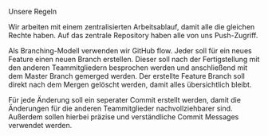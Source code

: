 Unsere Regeln

Wir arbeiten mit einem zentralisierten Arbeitsablauf, damit alle die gleichen Rechte haben.
Auf das zentrale Repository haben alle von uns Push-Zugriff.

Als Branching-Modell verwenden wir GitHub flow. Jeder soll für ein neues Feature einen neuen Branch erstellen.
Dieser soll nach der Fertigstellung mit den anderen Teammitgliedern besprochen werden und anschließend mit dem Master Branch gemerged werden.
Der erstellte Feature Branch soll direkt nach dem Mergen gelöscht werden, damit alles übersichtlich bleibt.

Für jede Änderung soll ein seperater Commit erstellt werden, damit die Änderungen für die anderen Teammitglieder nachvollziehbarer sind.
Außerdem sollen hierbei präzise und verständliche Commit Messages verwendet werden.
